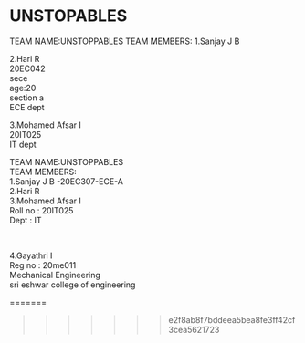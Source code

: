 # UNSTOPABLES
TEAM NAME:UNSTOPPABLES
TEAM MEMBERS:
   1.Sanjay J B

   2.Hari R<br>
   20EC042<br>
   sece<br>
   age:20<br>
   section a<br>
   ECE dept<br>
 
  3.Mohamed Afsar I <br>
  20IT025 <br>
  IT dept

   




TEAM NAME:UNSTOPPABLES <br>
TEAM MEMBERS: <br>
   1.Sanjay J B -20EC307-ECE-A<br>
   2.Hari R <br>
   3.Mohamed Afsar I <br>
     Roll no : 20IT025 <br>
     Dept : IT <br>

   <br>

   4.Gayathri I <br>
   Reg no : 20me011 <br>
   Mechanical Engineering <br>
   sri eshwar college of engineering   <br>

   

=======
>>>>>>> e2f8ab8f7bddeea5bea8fe3ff42cf3cea5621723
